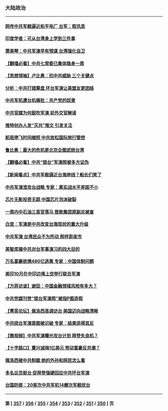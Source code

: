 ### 大陆政治
---
#### [网传中共军舰逼近和平电厂 台军：假讯息](../../pages/ncid277/n13797836.md) 
#### [印度学者：可从台湾身上学到三件事](../../pages/ncid277/n13797880.md) 
#### [萧美琴：中共军演早有预谋 台湾强化自卫](../../pages/ncid277/n13797903.md) 
#### [【翻墙必看】中共七常委已集体隐身一周](../../pages/ncid277/n13797776.md) 
#### [【思想领袖】卢比奥：抗中共威胁 三个关键点](../../pages/ncid277/n13782442.md) 
#### [分析：中共打错算盘 环台军演让美盟友更团结](../../pages/ncid277/n13797669.md) 
#### [中共军机遭台机痛批：共产党的奴隶](../../pages/ncid277/n13797649.md) 
#### [中共官媒为何鼓吹军演 前外交官解读](../../pages/ncid277/n13797550.md) 
#### [推特创办人发“灭共”推文 引发关注](../../pages/ncid277/n13797542.md) 
#### [航班停飞时间缩短 中共放松国际旅行管控](../../pages/ncid277/n13797400.md) 
#### [鲁比奥：最大的危机是北京企图武统台湾](../../pages/ncid277/n13797410.md) 
#### [【翻墙必看】中共“锁台”军演照被多方证伪](../../pages/ncid277/n13797294.md) 
#### [【新闻看点】中共军舰逼近台海岸线？船长们笑了](../../pages/ncid277/n13797113.md) 
#### [中共军演泄攻台战略 专家：离实战水平差距不小](../../pages/ncid277/n13797209.md) 
#### [芯片无影投资无踪 中国芯片泡沫破裂](../../pages/ncid277/n13797222.md) 
#### [一周内中石油三高官落马 晋能集团原副总被查](../../pages/ncid277/n13797217.md) 
#### [白宫：军演是中共改变台海现状的重大升级](../../pages/ncid277/n13797184.md) 
#### [中共军演 台湾民众不为所动 照样逛夜市](../../pages/ncid277/n13797190.md) 
#### [美智库揭中共对台军事演习的四大目的](../../pages/ncid277/n13797187.md) 
#### [万名富豪欲携480亿逃离 专家：中国体制问题](../../pages/ncid277/n13797173.md) 
#### [美印10月在中印边境上空举行联合军演](../../pages/ncid277/n13797152.md) 
#### [【方菲访谈】谢田：中国金融领域风险有多大？](../../pages/ncid277/n13797105.md) 
#### [中共党媒刊登“锁台军演照”被指P图造假](../../pages/ncid277/n13797176.md) 
#### [【菁英论坛】佩洛西高调访台 美国迈向战略清晰](../../pages/ncid277/n13797172.md) 
#### [中共绕台军演意图被识破 专家：结果适得其反](../../pages/ncid277/n13797128.md) 
#### [【微视频】中共军演曝光攻台计划 拜登失良机？](../../pages/ncid277/n13797070.md) 
#### [【十字路口】曹兴诚捐1亿美元 带动富豪反共潮？](../../pages/ncid277/n13797053.md) 
#### [佩洛西被中共制裁 她的外孙和网民怎么看](../../pages/ncid277/n13797115.md) 
#### [多名议员挺台 促拜登强硬回应中共环台军演](../../pages/ncid277/n13797116.md) 
#### [台国防部：20架次中共军机14艘次军舰扰台](../../pages/ncid277/n13797106.md) 

---
#### 第 [ [357](./357.md) / [356](./356.md) / [355](./355.md) / [354](./354.md) / [353](./353.md) / [352](./352.md) / [351](./351.md) / [350](./350.md) ] 页
